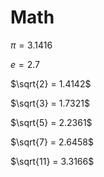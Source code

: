 # Math
$\pi = 3.1416$

$e = 2.7$

$\sqrt{2} = 1.4142$

$\sqrt{3} = 1.7321$

$\sqrt{5} = 2.2361$

$\sqrt{7} = 2.6458$

$\sqrt{11} = 3.3166$
